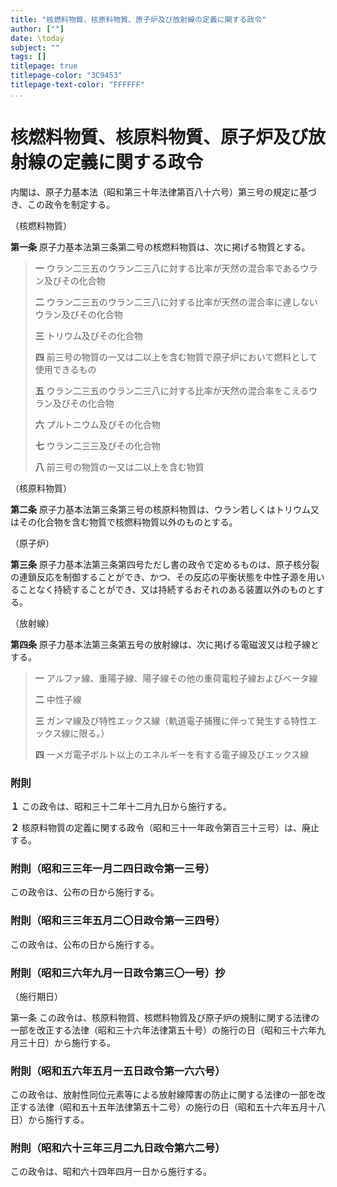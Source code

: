 ```yaml
---
title: "核燃料物質、核原料物質、原子炉及び放射線の定義に関する政令"
author: [""]
date: \today
subject: ""
tags: []
titlepage: true
titlepage-color: "3C9453"
titlepage-text-color: "FFFFFF"
...
```


# 核燃料物質、核原料物質、原子炉及び放射線の定義に関する政令

内閣は、原子力基本法（昭和第三十年法律第百八十六号）第三号の規定に基づき、この政令を制定する。

（核燃料物質）

**第一条** 原子力基本法第三条第二号の核燃料物質は、次に掲げる物質とする。

> **一** ウラン二三五のウラン二三八に対する比率が天然の混合率であるウラン及びその化合物
> 
> **二** ウラン二三五のウラン二三八に対する比率が天然の混合率に達しないウラン及びその化合物
> 
> **三** トリウム及びその化合物
> 
> **四** 前三号の物質の一又は二以上を含む物質で原子炉において燃料として使用できるもの
> 
> **五** ウラン二三五のウラン二三八に対する比率が天然の混合率をこえるウラン及びその化合物
> 
> **六** プルトニウム及びその化合物
> 
> **七** ウラン二三三及びその化合物
> 
> **八** 前三号の物質の一又は二以上を含む物質

（核原料物質）

**第二条** 原子力基本法第三条第三号の核原料物質は、ウラン若しくはトリウム又はその化合物を含む物質で核燃料物質以外のものとする。

（原子炉）

**第三条** 原子力基本法第三条第四号ただし書の政令で定めるものは、原子核分裂の連鎖反応を制御することができ、かつ、その反応の平衡状態を中性子源を用いることなく持続することができ、又は持続するおそれのある装置以外のものとする。

（放射線）

**第四条** 原子力基本法第三条第五号の放射線は、次に掲げる電磁波又は粒子線とする。

> **一** アルファ線、重陽子線、陽子線その他の重荷電粒子線およびベータ線
> 
> **二** 中性子線
> 
> **三** ガンマ線及び特性エックス線（軌道電子捕獲に伴って発生する特性エックス線に限る。）
> 
> **四** 一メガ電子ボルト以上のエネルギーを有する電子線及びエックス線

### 附則

**１** この政令は、昭和三十二年十二月九日から施行する。

**２** 核原料物質の定義に関する政令（昭和三十一年政令第百三十三号）は、廃止する。

### 附則（昭和三三年一月二四日政令第一三号）

この政令は、公布の日から施行する。

### 附則（昭和三三年五月二〇日政令第一三四号）

この政令は、公布の日から施行する。

### 附則（昭和三六年九月一日政令第三〇一号）抄

（施行期日）

第一条 この政令は、核原料物質、核燃料物質及び原子炉の規制に関する法律の一部を改正する法律（昭和三十六年法律第五十号）の施行の日（昭和三十六年九月三十日）から施行する。

### 附則（昭和五六年五月一五日政令第一六六号）

この政令は、放射性同位元素等による放射線障害の防止に関する法律の一部を改正する法律（昭和五十五年法律第五十二号）の施行の日（昭和五十六年五月十八日）から施行する。

### 附則（昭和六十三年三月二九日政令第六二号）

この政令は、昭和六十四年四月一日から施行する。

